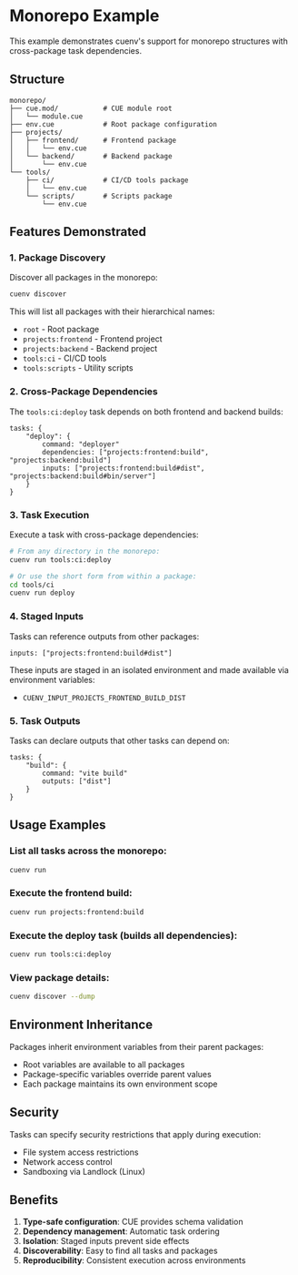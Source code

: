 # Monorepo Example

This example demonstrates cuenv's support for monorepo structures with cross-package task dependencies.

## Structure

```
monorepo/
├── cue.mod/           # CUE module root
│   └── module.cue
├── env.cue            # Root package configuration
├── projects/
│   ├── frontend/      # Frontend package
│   │   └── env.cue
│   └── backend/       # Backend package
│       └── env.cue
└── tools/
    ├── ci/            # CI/CD tools package
    │   └── env.cue
    └── scripts/       # Scripts package
        └── env.cue
```

## Features Demonstrated

### 1. Package Discovery

Discover all packages in the monorepo:

```bash
cuenv discover
```

This will list all packages with their hierarchical names:

- `root` - Root package
- `projects:frontend` - Frontend project
- `projects:backend` - Backend project
- `tools:ci` - CI/CD tools
- `tools:scripts` - Utility scripts

### 2. Cross-Package Dependencies

The `tools:ci:deploy` task depends on both frontend and backend builds:

```cue
tasks: {
    "deploy": {
        command: "deployer"
        dependencies: ["projects:frontend:build", "projects:backend:build"]
        inputs: ["projects:frontend:build#dist", "projects:backend:build#bin/server"]
    }
}
```

### 3. Task Execution

Execute a task with cross-package dependencies:

```bash
# From any directory in the monorepo:
cuenv run tools:ci:deploy

# Or use the short form from within a package:
cd tools/ci
cuenv run deploy
```

### 4. Staged Inputs

Tasks can reference outputs from other packages:

```cue
inputs: ["projects:frontend:build#dist"]
```

These inputs are staged in an isolated environment and made available via environment variables:

- `CUENV_INPUT_PROJECTS_FRONTEND_BUILD_DIST`

### 5. Task Outputs

Tasks can declare outputs that other tasks can depend on:

```cue
tasks: {
    "build": {
        command: "vite build"
        outputs: ["dist"]
    }
}
```

## Usage Examples

### List all tasks across the monorepo:

```bash
cuenv run
```

### Execute the frontend build:

```bash
cuenv run projects:frontend:build
```

### Execute the deploy task (builds all dependencies):

```bash
cuenv run tools:ci:deploy
```

### View package details:

```bash
cuenv discover --dump
```

## Environment Inheritance

Packages inherit environment variables from their parent packages:

- Root variables are available to all packages
- Package-specific variables override parent values
- Each package maintains its own environment scope

## Security

Tasks can specify security restrictions that apply during execution:

- File system access restrictions
- Network access control
- Sandboxing via Landlock (Linux)

## Benefits

1. **Type-safe configuration**: CUE provides schema validation
2. **Dependency management**: Automatic task ordering
3. **Isolation**: Staged inputs prevent side effects
4. **Discoverability**: Easy to find all tasks and packages
5. **Reproducibility**: Consistent execution across environments
